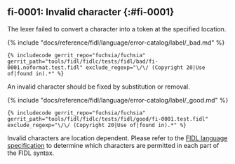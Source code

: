## fi-0001: Invalid character {:#fi-0001}

The lexer failed to convert a character into a token at
the specified location.

{% include "docs/reference/fidl/language/error-catalog/label/_bad.md" %}

```fidl
{% includecode gerrit_repo="fuchsia/fuchsia" gerrit_path="tools/fidl/fidlc/tests/fidl/bad/fi-0001.noformat.test.fidl" exclude_regexp="\/\/ (Copyright 20|Use of|found in).*" %}
```

An invalid character should be fixed by substitution or removal.

{% include "docs/reference/fidl/language/error-catalog/label/_good.md" %}

```fidl
{% includecode gerrit_repo="fuchsia/fuchsia" gerrit_path="tools/fidl/fidlc/tests/fidl/good/fi-0001.test.fidl" exclude_regexp="\/\/ (Copyright 20|Use of|found in).*" %}
```

Invalid characters are location dependent. Please refer to the
[FIDL language specification](/docs/reference/fidl/language/language.md) to determine
which characters are permitted in each part of the FIDL syntax.
